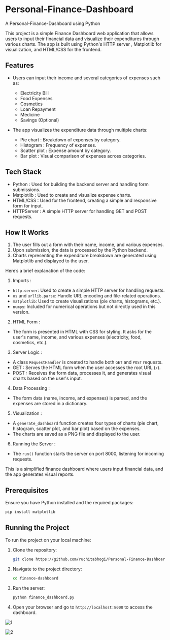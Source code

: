# Personal-Finance-Dashboard
A Personal-Finance-Dashboard using Python


This project is a simple Finance Dashboard web application that allows users to input their financial data and visualize their expenditures through various charts. The app is built using   Python's HTTP server  ,   Matplotlib   for visualization, and   HTML/CSS   for the frontend.

## Features

- Users can input their   income   and several categories of   expenses   such as:
  - Electricity Bill
  - Food Expenses
  - Cosmetics
  - Loan Repayment
  - Medicine
  - Savings (Optional)
  
- The app visualizes the expenditure data through multiple charts:
  -   Pie chart  : Breakdown of expenses by category.
  -   Histogram  : Frequency of expenses.
  -   Scatter plot  : Expense amount by category.
  -   Bar plot  : Visual comparison of expenses across categories.

## Tech Stack

-   Python  : Used for building the backend server and handling form submissions.
-   Matplotlib  : Used to create and visualize expense charts.
-   HTML/CSS  : Used for the frontend, creating a simple and responsive form for input.
-   HTTPServer  : A simple HTTP server for handling GET and POST requests.

## How It Works

1. The user fills out a form with their name, income, and various expenses.
2. Upon submission, the data is processed by the Python backend.
3. Charts representing the expenditure breakdown are generated using   Matplotlib   and displayed to the user.
   
Here’s a brief explanation of the code:
1.   Imports  :
   - `http.server`: Used to create a simple HTTP server for handling requests.
   - `os` and `urllib.parse`: Handle URL encoding and file-related operations.
   - `matplotlib`: Used to create visualizations (pie charts, histograms, etc.).
   - `numpy`: Included for numerical operations but not directly used in this version.

2.   HTML Form  :
   - The form is presented in HTML with CSS for styling. It asks for the user's name, income, and various expenses (electricity, food, cosmetics, etc.).

3.   Server Logic  :
   - A class `RequestHandler` is created to handle both `GET` and `POST` requests.
   -   GET  : Serves the HTML form when the user accesses the root URL (`/`).
   -   POST  : Receives the form data, processes it, and generates visual charts based on the user's input.

4.   Data Processing  :
   - The form data (name, income, and expenses) is parsed, and the expenses are stored in a dictionary.

5.   Visualization  :
   - A `generate_dashboard` function creates four types of charts (pie chart, histogram, scatter plot, and bar plot) based on the expenses.
   - The charts are saved as a PNG file and displayed to the user.

6.   Running the Server  :
   - The `run()` function starts the server on port 8000, listening for incoming requests.

This is a simplified finance dashboard where users input financial data, and the app generates visual reports.

## Prerequisites

Ensure you have Python installed and the required packages:

```bash
pip install matplotlib
```

## Running the Project

To run the project on your local machine:

1. Clone the repository:

   ```bash
   git clone https://github.com/ruchitabhogi/Personal-Finance-Dashboard.git
   ```

2. Navigate to the project directory:

   ```bash
   cd finance-dashboard
   ```

3. Run the server:

   ```bash
   python finance_dashboard.py
   ```

4. Open your browser and go to `http://localhost:8000` to access the dashboard.

   
![1](https://github.com/user-attachments/assets/4c16bc4c-25a5-4b7b-bf73-200504c445cd)


![2](https://github.com/user-attachments/assets/2759e12b-67de-4538-a02c-3c62e815f246)








